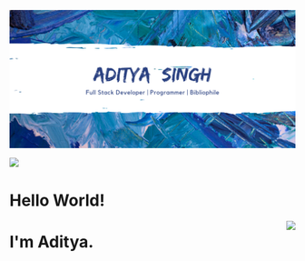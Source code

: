 ![Cover](assets/cover.png)

<img src="https://raw.githubusercontent.com/MartinHeinz/MartinHeinz/master/wave.gif" width="30px"> <h1 style="border-bottom: none">Hello World!</h1><img align="right" src="https://visitor-badge.laobi.icu/badge?page_id=adityasingh2509.adityasingh2509"/>

# I'm Aditya.

<!--
**adityasingh2509/adityasingh2509** is a ✨ _special_ ✨ repository because its `README.md` (this file) appears on your GitHub profile.

Here are some ideas to get you started:

- 🔭 I’m currently working on ...
- 🌱 I’m currently learning ...
- 👯 I’m looking to collaborate on ...
- 🤔 I’m looking for help with ...
- 💬 Ask me about ...
- 📫 How to reach me: ...
- 😄 Pronouns: ...
- ⚡ Fun fact: ...
-->
